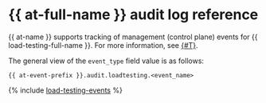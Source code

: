 # {{ at-full-name }} audit log reference

{{ at-name }} supports tracking of management (control plane) events for {{ load-testing-full-name }}. For more information, see [{#T}](../audit-trails/concepts/format.md).

The general view of the `event_type` field value is as follows:

```text
{{ at-event-prefix }}.audit.loadtesting.<event_name>
```

{% include [load-testing-events](../_includes/audit-trails/events/load-testing-events.md) %}